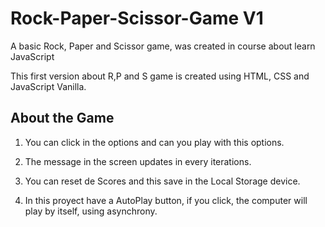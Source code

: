 # Rock-Paper-Scissor-Game V1
A basic Rock, Paper and Scissor game, was created in course about learn JavaScript

This first version about R,P and S game is created using HTML, CSS and JavaScript Vanilla.

## About the Game

1. You can click in the options and can you play with this options.

2. The message in the screen updates in every iterations.

3. You can reset de Scores and this save in the Local Storage device.

4. In this proyect have a AutoPlay button, if you click,  the computer will play by itself, using asynchrony.

